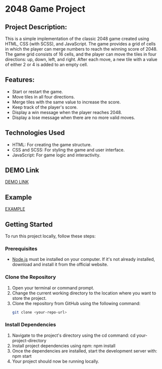 # 2048 Game Project

## Project Description:

This is a simple implementation of the classic 2048 game created using HTML, CSS (with SCSS), and JavaScript. The game provides a grid of cells in which the player can merge numbers to reach the winning score of 2048. The game grid consists of 16 cells, and the player can move the tiles in four directions: up, down, left, and right. After each move, a new tile with a value of either 2 or 4 is added to an empty cell.

## Features:

- Start or restart the game.
- Move tiles in all four directions.
- Merge tiles with the same value to increase the score.
- Keep track of the player's score.
- Display a win message when the player reaches 2048.
- Display a lose message when there are no more valid moves.

## Technologies Used

- HTML: For creating the game structure.
- CSS and SCSS: For styling the game and user interface.
- JavaScript: For game logic and interactivity.

## DEMO Link
[DEMO LINK](https://HannaVasylieva.github.io/2048-game/)

## Example
[EXAMPLE](https://play2048.co/)

## Getting Started

To run this project locally, follow these steps:

### Prerequisites

- [Node.js](https://nodejs.org/) must be installed on your computer. If it's not already installed, download and install it from the official website.

### Clone the Repository

1. Open your terminal or command prompt.
2. Change the current working directory to the location where you want to store the project.
3. Clone the repository from GitHub using the following command:
   ```bash
   git clone <your-repo-url>

### Install Dependencies
1. Navigate to the project's directory using the cd command:
cd your-project-directory
2. Install project dependencies using npm:
npm install
3. Once the dependencies are installed, start the development server with:
npm start
4. Your project should now be running locally.
